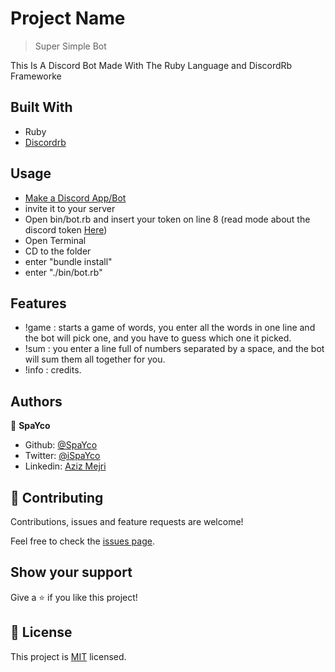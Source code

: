 # Project Name

> Super Simple Bot

This Is A Discord Bot Made With The Ruby Language and DiscordRb Frameworke

## Built With

- Ruby
- [Discordrb](https://github.com/discordrb/discordrb)


## Usage
- [Make a Discord App/Bot](https://github.com/SinisterRectus/Discordia/wiki/Setting-up-a-Discord-application)
- invite it to your server
- Open bin/bot.rb and insert your token on line 8 (read mode about the discord token [Here](https://www.writebots.com/discord-bot-token/))
- Open Terminal
- CD to the folder
- enter "bundle install"
- enter "./bin/bot.rb"



## Features
- !game : starts a game of words, you enter all the words in one line and the bot will pick one, and you have to guess which one it picked.
- !sum : you enter a line full of numbers separated by a space, and the bot will sum them all together for you.
- !info : credits.



## Authors

👤 **SpaYco**

- Github: [@SpaYco](https://github.com/SpaYco)
- Twitter: [@iSpaYco](https://twitter.com/iSpaYco)
- Linkedin: [Aziz Mejri](https://www.linkedin.com/in/spayco/)

## 🤝 Contributing

Contributions, issues and feature requests are welcome!

Feel free to check the [issues page](issues/).

## Show your support

Give a ⭐️ if you like this project!
## 📝 License

This project is [MIT](LICENSE) licensed.
